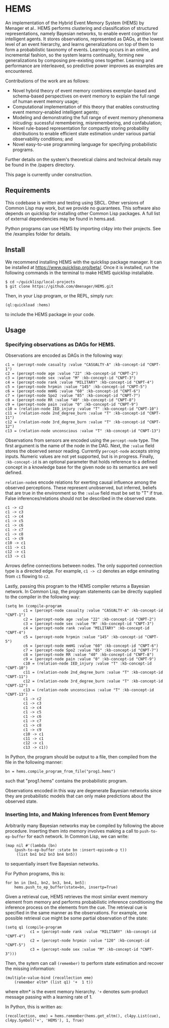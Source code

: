 # HEMS
An implementation of the Hybrid Event Memory System (HEMS) by Menager et al.. HEMS performs clustering and classification of structured representations, namely Bayesian networks, to enable event cognition for intelligent agents. It stores observations, represented as DAGs, at the lowest level of an event hierarchy, and learns generalizations on top of them to form a probabilistic taxonomy of events. Learning occurs in an online, and incremental fashion, so the system learns continually, forming new generalizations by composing pre-existing ones together. Learning and performance are interleaved, so predictive power improves as examples are encountered.

Contributions of the work are as follows:
* Novel hybrid theory of event memory combines exemplar-based and schema-based perspectives on event memory to explain the full range of human event memory usage;
* Computational implementation of this theory that enables constructing event memory-enabled intelligent agents;
* Modeling and demonstrating the full range of event memory phenomena inlcuding: sucessful remembering, misremembering, and confabulation;
* Novel rule-based representation for compactly storing probability distributions to enable efficient state estimation under various partial observability conditions; and
* Novel easy-to-use programming language for specifying probabilistic programs.

Further details on the system's theoretical claims and technical details may be found in the /papers directory.

This page is currently under construction.

## Requirements
This codebase is written and testing using SBCL. Other versions of Common Lisp may work, but we provide no guarantees. This software also depends on quicklisp for installing other Common Lisp packages. A full list of external dependencies may be found in hems.asd.

Python programs can use HEMS by importing cl4py into their projects. See the /examples folder for details.

## Install
We recommend installing HEMS with the quicklisp package manager. It can be installed at https://www.quicklisp.org/beta/. Once it is installed, run the following commands in the terminal to make HEMS quicklisp installable.
```
$ cd ~/quicklisp/local-projects
$ git clone https://github.com/dmenager/HEMS.git
```
Then, in your Lisp program, or the REPL, simply run:
```
(ql:quickload :hems)
```
to include the HEMS package in your code.

## Usage

### Specifying observations as DAGs for HEMS.
Observations are encoded as DAGs in the following way:
```
c1 = (percept-node casualty :value "CASUALTY-A" :kb-concept-id "CNPT-1")
c2 = (percept-node age :value "22" :kb-concept-id "CNPT-2")
c3 = (percept-node sex :value "M" :kb-concept-id "CNPT-3")
c4 = (percept-node rank :value "MILITARY" :kb-concept-id "CNPT-4")
c5 = (percept-node hrpmin :value "145" :kb-concept-id "CNPT-5")
c6 = (percept-node mmHG :value "60" :kb-concept-id "CNPT-6")
c7 = (percept-node Spo2 :value "85" :kb-concept-id "CNPT-7")
c8 = (percept-node RR :value "40" :kb-concept-id "CNPT-8")
c9 = (percept-node pain :value "0" :kb-concept-id "CNPT-9")
c10 = (relation-node IED_injury :value "T" :kb-concept-id "CNPT-10")
c11 = (relation-node 2nd_degree_burn :value "T" :kb-concept-id "CNPT-11")
c12 = (relation-node 3rd_degree_burn :value "T" :kb-concept-id "CNPT-12")
c13 = (relation-node unconscious :value "T" :kb-concept-id "CNPT-13")
```
Observations from sensors are encoded using the `percept-node` type. The first argument is the name of the node in the DAG. Next, the `:value` field stores the observed sensor reading. Currently `percept-node` accepts string inputs. Numeric values are not yet supported, but is in progress. Finally, `:kb-concept-id` is an optional parameter that holds reference to a defined concept in a knowledge base for the given node so its semantics are well defined.

`relation-node`s encode relations for exerting causal influence among the observed perceptions. These represent unobserved, but inferred, beliefs that are true in the environment so the `:value` field must be set to "T" if true. False inferences/relations should not be described in the observed state.

```
c1 -> c2
c1 -> c3
c1 -> c4
c1 -> c5
c1 -> c6
c1 -> c7
c1 -> c8
c1 -> c9
c10 -> c1
c11 -> c1
c12 -> c1
c13 -> c1
```
Arrows define connections between nodes. The only supported connection type is a directed edge. For example, `c1 -> c2` denotes an edge eminating from `c1` flowing to `c2`.

Lastly, passing this program to the HEMS compiler returns a Bayesian network. In Common Lisp, the program statements can be directly supplied to the compiler in the following way:
```
(setq bn (compile-program
		c1 = (percept-node casualty :value "CASUALTY-A" :kb-concept-id "CNPT-1")
		c2 = (percept-node age :value "22" :kb-concept-id "CNPT-2")
		c3 = (percept-node sex :value "M" :kb-concept-id "CNPT-3")
		c4 = (percept-node rank :value "MILITARY" :kb-concept-id "CNPT-4")
		c5 = (percept-node hrpmin :value "145" :kb-concept-id "CNPT-5")
		c6 = (percept-node mmHG :value "60" :kb-concept-id "CNPT-6")
		c7 = (percept-node Spo2 :value "85" :kb-concept-id "CNPT-7")
		c8 = (percept-node RR :value "40" :kb-concept-id "CNPT-8")
		c9 = (percept-node pain :value "0" :kb-concept-id "CNPT-9")
		c10 = (relation-node IED_injury :value "T" :kb-concept-id "CNPT-10")
		c11 = (relation-node 2nd_degree_burn :value "T" :kb-concept-id "CNPT-11")
		c12 = (relation-node 3rd_degree_burn :value "T" :kb-concept-id "CNPT-12")
		c13 = (relation-node unconscious :value "T" :kb-concept-id "CNPT-13")
		c1 -> c2
		c1 -> c3
		c1 -> c4
		c1 -> c5
		c1 -> c6
		c1 -> c7
		c1 -> c8
		c1 -> c9
		c10 -> c1
		c11 -> c1
		c12 -> c1
		c13 -> c1))
```
In Python, the program should be output to a file, then compiled from the file in the following manner:
```
bn = hems.compile_program_from_file("prog1.hems")
```
such that "prog1.hems" contains the probabilistic program.

Observations encoded in this way are degenerate Bayesian networks since they are probabilistic models that can only make predictions about the observed state.

### Inserting Into, and Making Inferences from Event  Memory
Arbitrarily many Bayesian networks may be compiled by following the above procedure. Inserting them into memory involves making a call to `push-to-ep-buffer` for each network. In Common Lisp, we can write:
```
(map nil #'(lambda (bn)
	(push-to-ep-buffer :state bn :insert-episode-p t))
     (list bn1 bn2 bn3 bn4 bn5))
```
to sequentially insert five Bayesian networks. 

For Python programs, this is:
```
for bn in [bn1, bn2, bn3, bn4, bn5]:
    hems.push_to_ep_buffer(state=bn, insertp=True)
```
Given a retrieval cue, HEMS retrieves the most similar event memory element from memory and performs probabilistic inference conditioning the inference process on the elements from the cue. The retrieval cue is specified in the same manner as the observations. For example, one possible retrieval cue might be some partial observation of the state:
```
(setq q1 (compile-program
	       c1 = (percept-node rank :value "MILITARY" :kb-concept-id "CNPT-4")
	       c2 = (percept-node hrpmin :value "120" :kb-concept-id "CNPT-5")
	       c3 = (percept-node sex :value "M" :kb-concept-id "CNPT-3")))
```
Then, the sytem can call `(remember)` to perform state estimation and recover the missing information:
```
(multiple-value-bind (recollection eme)
	(remember eltm* (list q1) '+  1 t))
```

where eltm* is the event memory hierarchy. `'+` denotes sum-product message passing with a learning rate of 1.

In Python, this is written as:

```
(recollection, eme) = hems.remember(hems.get_eltm(), cl4py.List(cue), cl4py.Symbol('+', 'HEMS'), 1, True)
```

